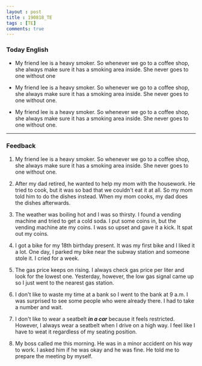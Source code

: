 ```yaml
---
layout : post
title : 190818_TE
tags : [TE]
comments: true
---
```

### Today English
- My friend lee is a heavy smoker. So whenever we go to a coffee shop, she always make sure it has a smoking area inside. She never goes to one without one 

- My friend lee is a heavy smoker. So whenever we go to a coffee shop, she always make sure it has a smoking area inside. She never goes to one without one.

- My friend lee is a heavy smoker. So whenever we go to a coffee shop, she always make sure it has a smoking area inside. She never goes to one without one.

* * *
### Feedback

1. My friend lee is a heavy smoker. So whenever we go to a coffee shop, she always make sure it has a smoking area inside. She never goes to one without one.

2. After my dad retired, he wanted to help my mom with the housework. He tried to cook, but it was so bad that we couldn't eat it at all. So my mom told him to do the dishes instead. When my mom cooks, my dad does the dishes afterwards.

3. The weather was boiling hot and I was so thirsty. I found a vending machine and tried to get a cold soda. I put some coins in, but the vending machine ate my coins. I was so upset and gave it a kick. It spat out my coins.

4. I got a bike for my 18th birthday present. It was my first bike and I liked it a lot. One day, I parked my bike near the subway station and someone stole it. I cried for a week.

5. The gas price keeps on rising. I always check gas price per liter and look for the lowest one. Yesterday, however, the low gas signal came up so I just went to the nearest gas station.

6. I don't like to waste my time at a bank so I went to the bank at 9 a.m.  I was surprised to see some people who were already there. I had to take a number and wait.

7. I don't like to wear a seatbelt ***in a car*** because it feels restricted. However, I always wear a seatbelt when I drive on a high way. I feel like I have to weat it regardless of my seating position.

8. My boss called me this morning. He was in a minor accident on his way to work. I asked him if he was okay and he was fine. He told me to prepare the meeting by myself.

